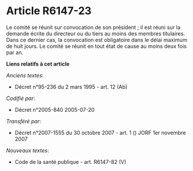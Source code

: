 # Article R6147-23

Le comité se réunit sur convocation de son président ; il est réuni sur la demande écrite du directeur ou du tiers au moins
des membres titulaires. Dans ce dernier cas, la convocation est obligatoire dans le délai maximum de huit jours. Le comité se
réunit en tout état de cause au moins deux fois par an.

**Liens relatifs à cet article**

_Anciens textes_:

  - Décret n°95-236 du 2 mars 1995 - art. 12 (Ab)

_Codifié par_:

  - Décret n°2005-840 2005-07-20

_Transféré par_:

  - Décret n°2007-1555 du 30 octobre 2007 - art. 1 () JORF 1er novembre 2007

_Nouveaux textes_:

  - Code de la santé publique - art. R6147-82 (V)

